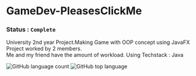 # GameDev-PleasesClickMe
### Status : `Complete`
University 2nd year Project.Making Game with OOP concept using JavaFX\
Project worked by 2 members.\
Me and my friend have the amount of workload.
Using Techstack : Java

![GitHub language count](https://img.shields.io/github/languages/count/Nick-solich/GameDev-PleasesClickMe)
![GitHub top language](https://img.shields.io/github/languages/top/Nick-solich/GameDev-PleasesClickMe?color=yellow)
